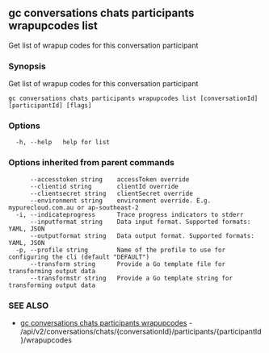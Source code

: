 ## gc conversations chats participants wrapupcodes list

Get list of wrapup codes for this conversation participant

### Synopsis

Get list of wrapup codes for this conversation participant

```
gc conversations chats participants wrapupcodes list [conversationId] [participantId] [flags]
```

### Options

```
  -h, --help   help for list
```

### Options inherited from parent commands

```
      --accesstoken string    accessToken override
      --clientid string       clientId override
      --clientsecret string   clientSecret override
      --environment string    environment override. E.g. mypurecloud.com.au or ap-southeast-2
  -i, --indicateprogress      Trace progress indicators to stderr
      --inputformat string    Data input format. Supported formats: YAML, JSON
      --outputformat string   Data output format. Supported formats: YAML, JSON
  -p, --profile string        Name of the profile to use for configuring the cli (default "DEFAULT")
      --transform string      Provide a Go template file for transforming output data
      --transformstr string   Provide a Go template string for transforming output data
```

### SEE ALSO

* [gc conversations chats participants wrapupcodes](gc_conversations_chats_participants_wrapupcodes.html)	 - /api/v2/conversations/chats/{conversationId}/participants/{participantId}/wrapupcodes


